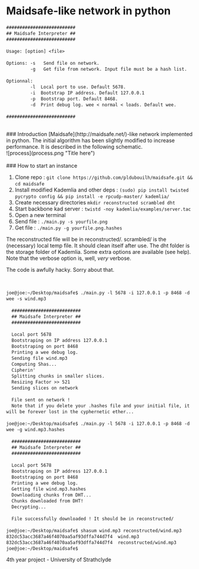 Maidsafe-like network in python
=======


    ##########################
    ## Maidsafe Interpreter ##
    ##########################

    Usage: [option] <file>

    Options: -s   Send file on network.
             -g   Get file from network. Input file must be a hash list.

    Optionnal:
             -l  Local port to use. Default 5678.
             -i  Bootstrap IP address. Default 127.0.0.1
             -p  Bootstrap port. Default 8468.
             -d  Print debug log. wee < normal < loads. Default wee.

    ##########################

<br />
### Introduction
[Maidsafe](http://maidsafe.net/)-like network implemented in python. The initial algorithm has been slightly modified to increase performance. It is described in the following schematic.

<br />
![process](process.png "Title here")
<br />

<br />
### How to start an instance

1. Clone repo : `git clone https://github.com/pldubouilh/maidsafe.git && cd maidsafe`
2. Install modified Kademlia and other deps : `(sudo) pip install twisted pycrypto config && pip install -e rpcudp-master/ kademlia/`
3. Create necessary directories `mkdir reconstructed scrambled dht`
4. Start backbone kad server : `twistd -noy kademlia/examples/server.tac`
5. Open a new terminal
6. Send file : `./main.py -s yourfile.png`
7. Get file  : `./main.py -g yourfile.png.hashes`

The reconstructed file will be in reconstructed/. scrambled/ is the (necessary) local temp file. It should clean itself after use. The dht folder is the storage folder of Kademlia.
Some extra options are available (see help). Note that the verbose option is, well, _very_ verbose.

The code is awfully hacky. Sorry about that.

<!--- Fancy call graph : `pycallgraph --max-depth 5 graphviz -- ./main.py -s wind.mp3` -->

<br />

    joe@joe:~/Desktop/maidsafe$ ./main.py -l 5678 -i 127.0.0.1 -p 8468 -d wee -s wind.mp3

      ##########################
      ## Maidsafe Interpreter ##
      ##########################

      Local port 5678
      Bootstraping on IP address 127.0.0.1
      Bootstraping on port 8468
      Printing a wee debug log.
      Sending file wind.mp3
      Computing Shas...
      Cipherin'
      Splitting chunks in smaller slices.
      Resizing Factor >> 521
      Sending slices on network

      File sent on network !
      Note that if you delete your .hashes file and your initial file, it will be forever lost in the cyphernetic ether...

    joe@joe:~/Desktop/maidsafe$ ./main.py -l 5678 -i 127.0.0.1 -p 8468 -d wee -g wind.mp3.hashes

      ##########################
      ## Maidsafe Interpreter ##
      ##########################

      Local port 5678
      Bootstraping on IP address 127.0.0.1
      Bootstraping on port 8468
      Printing a wee debug log.
      Getting file wind.mp3.hashes
      Downloading chunks from DHT...
      Chunks downloaded from DHT!
      Decrypting...

      File successfully downloaded ! It should be in reconstructed/

    joe@joe:~/Desktop/maidsafe$ shasum wind.mp3 reconstructed/wind.mp3
    832dc53acc3687a46f4070aa5af93dffa744d7f4  wind.mp3
    832dc53acc3687a46f4070aa5af93dffa744d7f4  reconstructed/wind.mp3
    joe@joe:~/Desktop/maidsafe$

4th year project - University of Strathclyde
